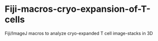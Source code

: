 # Fiji-macros-cryo-expansion-of-T-cells
Fiji/ImageJ macros to analyze cryo-expanded T cell image-stacks in 3D
